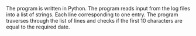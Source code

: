 The program is written in Python. The program reads input from the log files into a list of strings. Each line corresponding to one entry. The program traverses through the 
list of lines and checks if the first 10 characters are equal to the required date.
